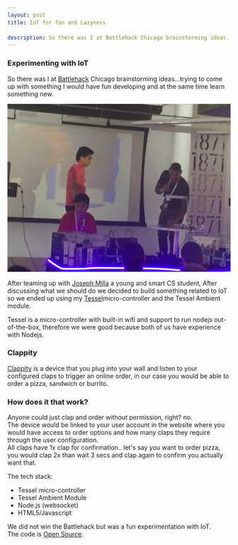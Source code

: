 ```yaml
---
layout: post
title: IoT for fun and Lazyness

description: So there was I at Battlehack Chicago brainstorming ideas...
---
```


### Experimenting with IoT

So there was I at <a href="https://2015.battlehack.org/" title="Battlehack Chicago" target="_blank">Battlehack</a> Chicago brainstorming ideas...trying to come up with something I would have fun developing and at the same time learn something new.

![Battlehack Chicago 2015](./battlehack-02.jpg)

After teaming up with <a href="https://josephmilla.com/" title="Joseph Milla" target="_blank">Joseph Milla</a> a young and smart CS student, After discussing what we should do we decided to build something related to IoT so we ended up using my <a href="https://tessel.io/" title="Tessel IoT" target="_blank">Tessel</a>micro-controller and the Tessel Ambient module.

Tessel is a micro-controller with built-in wifi and support to run nodejs out-of-the-box, therefore we were good because both of us have experience with Nodejs.

### Clappity

<a href="https://github.com/josephmilla/clappity" title="Clappity" target="_blank">Clappity</a> is a device that you plug into your wall and listen to your configured claps to trigger an online order, in our case you would be able to order a pizza, sandwich or burrito.

### How does it that work? 

Anyone could just clap and order without permission, right? no. <br>
The device would be linked to your user account in the website where you would have access to order options and how many claps they require through the user configuration. <br>
All claps have 1x clap for confirmation.. let's say you want to order pizza, you would clap 2x than wait 3 secs and clap again to confirm you actually want that.

The tech stack:

- Tessel micro-controller
- Tessel Ambient Module
- Node.js (websocket)
- HTML5/Javascript

We did not win the Battlehack but was a fun experimentation with IoT. <br>
The code is <a href="https://github.com/josephmilla/clappity" title="Clappity Open Source" target="_blank">Open Source</a>.